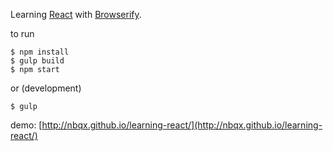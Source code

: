 Learning [React](http://facebook.github.io/react/index.html) with [Browserify](http://browserify.org/).

to run

```
$ npm install
$ gulp build
$ npm start
```

or (development)

```
$ gulp
```

demo: [http://nbqx.github.io/learning-react/](http://nbqx.github.io/learning-react/)

